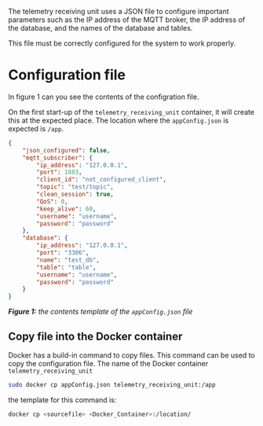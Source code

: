 The telemetry receiving unit uses a JSON file to configure important parameters such as the IP address of the MQTT broker, the IP address of the database, and the names of the database and tables.

This file must be correctly configured for the system to work properly.

# Configuration file

In figure 1 can you see the contents of the configration file.

On the first start-up of the `telemetry_receiving_unit` container, it will create this at the expected place.
The location where the `appConfig.json` is expected is `/app`.

```JSON
{
    "json_configured": false,
    "mqtt_subscriber": {
        "ip_address": "127.0.0.1",
        "port": 1883,
        "client_id": "not_configured_client",
        "topic": "test/topic",
        "clean_session": true,
        "QoS": 0,
        "keep_alive": 60,
        "username": "username",
        "password": "password"
    },
    "database": {
        "ip_address": "127.0.0.1",
        "port": "3306",
        "name": "test_db",
        "table": "table",
        "username": "username",
        "password": "password"
    }
}
```
_**Figure 1:** the contents template of the `appConfig.json` file_


## Copy file into the Docker container

Docker has a build-in command to copy files. This command can be used to copy the configuration file.
The name of the Docker container `telemetry_receiving_unit`

```bash
sudo docker cp appConfig.json telemetry_receiving_unit:/app
```

the template for this command is:
```bash
docker cp <sourcefile> <Docker_Container>:/location/
```